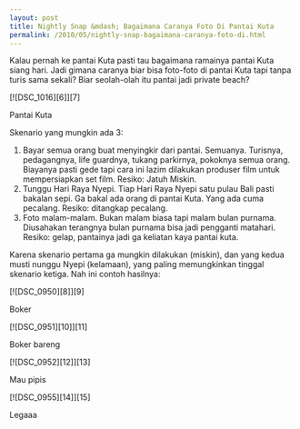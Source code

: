 ```yaml
---
layout: post
title: Nightly Snap &mdash; Bagaimana Caranya Foto Di Pantai Kuta
permalink: /2010/05/nightly-snap-bagaimana-caranya-foto-di.html
---
```

Kalau pernah ke pantai Kuta pasti tau bagaimana ramainya pantai Kuta siang
hari. Jadi gimana caranya biar bisa foto-foto di pantai Kuta tapi tanpa turis
sama sekali? Biar seolah-olah itu pantai jadi private beach?

<div markdown="1" class="border">
[![DSC_1016][6]][7]

   [6]: http://lh3.ggpht.com/_jwSLTQWHss4/S__ZPHBzRTI/AAAAAAAABPc/M80_vDqRpV4/DSC_1016_thumb%5B2%5D.jpg?imgmax=800 (Pantai Kuta siang hari)
   [7]: http://lh6.ggpht.com/_jwSLTQWHss4/S__ZLSn1h2I/AAAAAAAABPY/V_70eLqs6DY/s1600-h/DSC_1016%5B4%5D.jpg

Pantai Kuta
</div>
  
Skenario yang mungkin ada 3:

1. Bayar semua orang buat menyingkir dari pantai. Semuanya. Turisnya, pedagangnya, life guardnya, tukang parkirnya, pokoknya semua orang. Biayanya pasti gede tapi cara ini lazim dilakukan produser film untuk mempersiapkan set film. Resiko: Jatuh Miskin.  
2. Tunggu Hari Raya Nyepi. Tiap Hari Raya Nyepi satu pulau Bali pasti bakalan sepi. Ga bakal ada orang di pantai Kuta. Yang ada cuma pecalang. Resiko: ditangkap pecalang.  
3. Foto malam-malam. Bukan malam biasa tapi malam bulan purnama. Diusahakan terangnya bulan purnama bisa jadi pengganti matahari. Resiko: gelap, pantainya jadi ga keliatan kaya pantai kuta.

Karena skenario pertama ga mungkin dilakukan (miskin), dan yang kedua musti
nunggu Nyepi (kelamaan), yang paling memungkinkan tinggal skenario ketiga. Nah
ini contoh hasilnya:

<div markdown="1" class="border">
[![DSC_0950][8]][9]

   [8]: http://lh3.ggpht.com/_jwSLTQWHss4/S_24tKSVVYI/AAAAAAAABOw/XxAZG3hG-OE/DSC_0950_thumb%5B2%5D.jpg?imgmax=800 (DSC_0950)
   [9]: http://lh3.ggpht.com/_jwSLTQWHss4/S_24rHvVSEI/AAAAAAAABOs/QKwaJWjpb5Q/s1600-h/DSC_0950%5B4%5D.jpg

Boker
</div>

<div markdown="1" class="border">
[![DSC_0951][10]][11]

   [10]: http://lh5.ggpht.com/_jwSLTQWHss4/S_24wwjU2GI/AAAAAAAABO4/xAdLiaSuidA/DSC_0951_thumb%5B3%5D.jpg?imgmax=800 (DSC_0951)
   [11]: http://lh6.ggpht.com/_jwSLTQWHss4/S_24uismmSI/AAAAAAAABO0/RvVA1TV48U8/s1600-h/DSC_0951%5B5%5D.jpg

Boker bareng
</div>

<div markdown="1" class="border">
[![DSC_0952][12]][13]

   [12]: http://lh4.ggpht.com/_jwSLTQWHss4/S_24z0JnxQI/AAAAAAAABPA/nMe-ASQ4ezY/DSC_0952_thumb%5B2%5D.jpg?imgmax=800 (DSC_0952)
   [13]: http://lh3.ggpht.com/_jwSLTQWHss4/S_24yf4A3oI/AAAAAAAABO8/BHRuIt7MzqE/s1600-h/DSC_0952%5B4%5D.jpg

Mau pipis
</div>

<div markdown="1" class="border">
[![DSC_0955][14]][15]

   [14]: http://lh5.ggpht.com/_jwSLTQWHss4/S_243S8-kuI/AAAAAAAABPI/IE0y4gAHHg8/DSC_0955_thumb%5B2%5D.jpg?imgmax=800 (DSC_0955)
   [15]: http://lh5.ggpht.com/_jwSLTQWHss4/S_241Go3E6I/AAAAAAAABPE/rsbeHOARZ0w/s1600-h/DSC_0955%5B4%5D.jpg

Legaaa
</div>